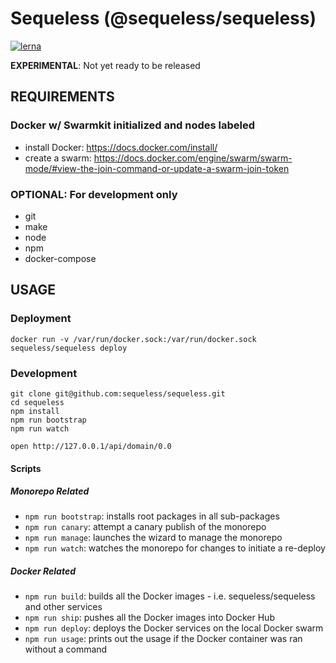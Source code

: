 # Sequeless (@sequeless/sequeless)

[![lerna](https://img.shields.io/badge/maintained%20with-lerna-cc00ff.svg)](https://lernajs.io/)

**EXPERIMENTAL**: Not yet ready to be released

## REQUIREMENTS

### Docker w/ Swarmkit initialized and nodes labeled

- install Docker: https://docs.docker.com/install/
- create a swarm: https://docs.docker.com/engine/swarm/swarm-mode/#view-the-join-command-or-update-a-swarm-join-token

### OPTIONAL: For development only

- git
- make
- node
- npm
- docker-compose

## USAGE


### Deployment

```
docker run -v /var/run/docker.sock:/var/run/docker.sock sequeless/sequeless deploy
```

### Development

```
git clone git@github.com:sequeless/sequeless.git
cd sequeless
npm install
npm run bootstrap
npm run watch

open http://127.0.0.1/api/domain/0.0
```

#### Scripts

##### Monorepo Related

- `npm run bootstrap`: installs root packages in all sub-packages
- `npm run canary`: attempt a canary publish of the monorepo
- `npm run manage`: launches the wizard to manage the monorepo
- `npm run watch`: watches the monorepo for changes to initiate a re-deploy

##### Docker Related

- `npm run build`: builds all the Docker images - i.e. sequeless/sequeless and other services
- `npm run ship`: pushes all the Docker images into Docker Hub
- `npm run deploy`: deploys the Docker services on the local Docker swarm
- `npm run usage`: prints out the usage if the Docker container was ran without a command
